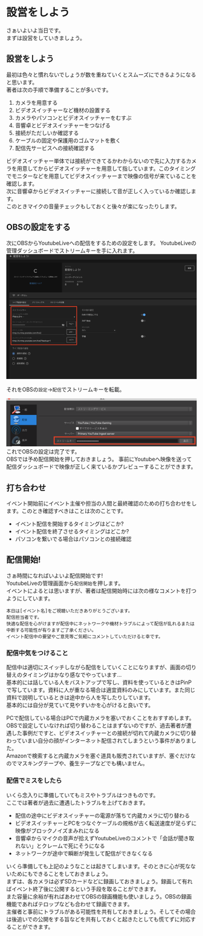 # 設営をしよう

さぁいよいよ当日です。  
まずは設営をしていきましょう。  

## 設営をしよう

最初は色々と慣れないでしょうが数を重ねていくとスムーズにできるようになると思います。  
著者は次の手順で準備することが多いです。

1. カメラを用意する
2. ビデオスイッチャーなど機材の設置する
3. カメラやパソコンとビデオスイッチャーをむすぶ
4. 音響卓とビデオスイッチャーをつなげる
5. 接続がただしいか確認する
6. ケーブルの固定や保護用のゴムマットを敷く
7. 配信先サービスへの接続確認する

ビデオスイッチャー単体では接続ができてるかわからないので先に入力するカメラを用意してからビデオスイッチャーを用意して指しています。このタイミングでモニターなどを用意してビデオスイッチャーまで映像の信号が来ていることを確認します。  
次に音響卓からビデオスイッチャーに接続して音が正しく入っているか確認します。  
このときマイクの音量チェックもしておくと後々が楽になったりします。  

## OBSの設定をする

次にOBSからYoutubeLiveへの配信をするための設定をします。
YoutubeLiveの管理ダッシュボードでストリームキーを手に入れます。  
![](../img/screenkey.png)

それをOBSの`設定`→`配信`でストリームキーを転載。  

![](../img/OBS2.png)
これでOBSの設定は完了です。  
OBSでは予め配信開始を押しておきましょう。
事前にYoutubeへ映像を送って配信ダッシュボードで映像が正しく来ているかプレビューすることができます。


## 打ち合わせ

イベント開始前にイベント主催や担当の人間と最終確認のための打ち合わせをします。このとき確認すべきはことは次のことです。

- イベント配信を開始するタイミングはどこか?
- イベント配信を終了させるタイミングはどこか?
- パソコンを繋いでる場合はパソコンとの接続確認

## 配信開始!

さぁ時間になればいよいよ配信開始です!  
YoutubeLiveの管理画面から`配信開始`を押します。  
イベントによるとは思いますが、著者は配信開始時には次の様なコメントを打つようにしています。

```
本日は[イベント名]をご視聴いただきありがとうございます。  
配信担当者です。
快適な配信を心がけますが配信中にネットワークや機材トラブルによって配信が乱れるまたは中断する可能性が有りますご了承ください。
イベント配信中の要望やご意見等ご気軽にコメントしていただけると幸です。
```


### 配信中気をつけること

配信中は適切にスイッチしながら配信をしていくことになりますが、画面の切り替えのタイミングはかなり感なでやっています…  
基本的には話している人をバストアップで写し、資料を使っているときはPinPで写しています。資料に人が重なる場合は適宜資料のみにしています。また同じ資料で説明しているときは途中から人を写したりしています。  
基本的には自分が見ていて見やすいかを心がけると良いです。  

PCで配信している場合はPCで内蔵カメラを塞いでおくことをおすすめします。  OBSで設定していなければ切り替わることはまずないのですが、過去著者が遭遇した事例だですと、ビデオスイッチャーとの接続が切れて内蔵カメラに切り替わっていまい自分の顔がインターネット配信されてしまうという事件がありました。  
Amazonで検索すると内蔵カメラを塞ぐ道具も販売されていますが、塞ぐだけなのでマスキングテープや、養生テープなどでも構いません。


### 配信でミスをしたら

いくら念入りに準備していてもミスやトラブルはつきものです。  
ここでは著者が過去に遭遇したトラブルを上げておきます。

- 配信の途中にビデオスイッチャーの電源が落ちて内蔵カメラに切り替わる
- ビデオスイッチャーとPCをつなぐケーブルの規格が古く転送速度が足らずに映像がブロックノイズまみれになる
- 音響卓からマイクの音声が拾えずYoutubeLiveのコメントで「会話が聞き取れない」とクレームで死にそうになる
- ネットワークが途中で瞬断が発生して配信ができなくなる

いくら準備しても上記のようなことは起きてしまいます。そのときに心が死なないためにもできることをしておきましょう。  
まずは、各カメラは必ずSDカードなどに録画しておきましょう。録画して有ればイベント終了後に公開するという手段を取ることができます。  
また容量に余裕が有ればあわせてOBSの録画機能も使いましょう。OBSの録画機能であればテロップなども合わせて録画できます。  
主催者と事前にトラブルがある可能性を共有しておきましょう。そしてその場合は後追いでの公開をする旨などを共有しておくと起きたとしても慌てずに対応することができます。  
